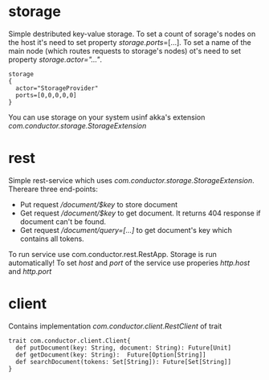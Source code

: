 
# storage

Simple destributed key-value storage. 
To set a count of sorage's nodes on the host it's need to set property *storage.ports*=[...]. 
To set a name of the main node (which routes requests to storage's nodes) ot's need to set property *storage.actor="..."*.
```
storage
{
  actor="StorageProvider"
  ports=[0,0,0,0,0]
} 
```
You can use storage on your system usinf akka's extension *com.conductor.storage.StorageExtension*
# rest

Simple rest-service which uses  *com.conductor.storage.StorageExtension*. Thereare three end-points:
  - Put request */document/$key* to store document
  - Get request */document/$key* to get document. It returns 404 response if document can't be found.
  - Get request */document/query=[...]* to get document's key which contains all tokens. 
 
 To run service use com.conductor.rest.RestApp. Storage is run automatically!
 To set *host* and *port* of the service use properies *http.host* and *http.port*
  
# client
  Contains implementation *com.conductor.client.RestClient* of trait 
  ```
  trait com.conductor.client.Client{
    def putDocument(key: String, document: String): Future[Unit]
    def getDocument(key: String):  Future[Option[String]]
    def searchDocument(tokens: Set[String]): Future[Set[String]]
  }
  ```
  
